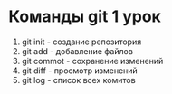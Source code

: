 # Команды git 1 урок
1. git init - создание репозитория
2. git add - добавление файлов 
3. git commot - сохранение изменений
4. git diff - просмотр изменений
5. git log - список всех комитов


